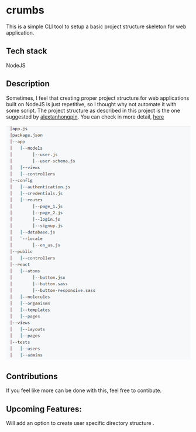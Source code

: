 # crumbs

This is a simple CLI tool to setup a basic project structure skeleton for web application.

## Tech stack 

NodeJS

## Description

Sometimes, I feel that creating proper project structure for web applications built on NodeJS is just repetitive, so I thought why not automate it with some script.
The project structure as described in this project is the one suggested by [alextanhongpin](https://github.com/alextanhongpin). You can check in more detail, [here](https://github.com/alextanhongpin/node-js-folder-structure)

<img src="https://github.com/abhi-192/crumbs/blob/main/default-project-structure.PNG" alt="Default Project Struture Followed"/>

## Contributions 

If you feel like more can be done with this, feel free to contibute.

## Upcoming Features:

Will add an option to create user specific directory structure .
